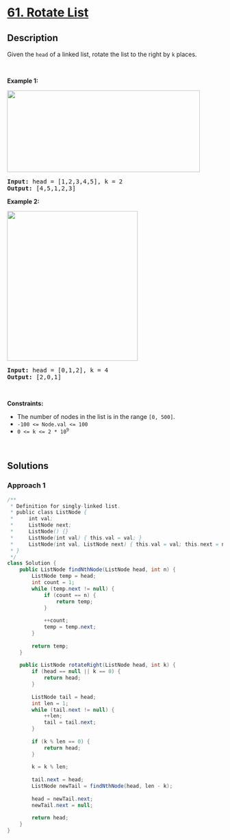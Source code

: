 # [61. Rotate List](https://leetcode.com/problems/rotate-list)

## Description

<p>Given the <code>head</code> of a linked&nbsp;list, rotate the list to the right by <code>k</code> places.</p>
<p>&nbsp;</p>

<p><strong class="example">Example 1:</strong></p>
<img alt="" src="https://fastly.jsdelivr.net/gh/doocs/leetcode@main/solution/0000-0099/0061.Rotate%20List/images/rotate1.jpg" style="width: 450px; height: 191px;" />
<pre>
<strong>Input:</strong> head = [1,2,3,4,5], k = 2
<strong>Output:</strong> [4,5,1,2,3]
</pre>

<p><strong class="example">Example 2:</strong></p>
<img alt="" src="https://fastly.jsdelivr.net/gh/doocs/leetcode@main/solution/0000-0099/0061.Rotate%20List/images/roate2.jpg" style="width: 305px; height: 350px;" />
<pre>
<strong>Input:</strong> head = [0,1,2], k = 4
<strong>Output:</strong> [2,0,1]
</pre>
<p>&nbsp;</p>

<p><strong>Constraints:</strong></p>
<ul>
    <li>The number of nodes in the list is in the range <code>[0, 500]</code>.</li>
    <li><code>-100 &lt;= Node.val &lt;= 100</code></li>
    <li><code>0 &lt;= k &lt;= 2 * 10<sup>9</sup></code></li>
</ul>
<p>&nbsp;</p>

## Solutions

### **Approach 1**

```java
/**
 * Definition for singly-linked list.
 * public class ListNode {
 *     int val;
 *     ListNode next;
 *     ListNode() {}
 *     ListNode(int val) { this.val = val; }
 *     ListNode(int val, ListNode next) { this.val = val; this.next = next; }
 * }
 */
class Solution {
    public ListNode findNthNode(ListNode head, int n) {
        ListNode temp = head;
        int count = 1;
        while (temp.next != null) {
            if (count == n) {
                return temp;
            }
            
            ++count;
            temp = temp.next;
        }
        
        return temp;
    }
    
    public ListNode rotateRight(ListNode head, int k) {
        if (head == null || k == 0) {
            return head;
        }
        
        ListNode tail = head;
        int len = 1;
        while (tail.next != null) {
            ++len;
            tail = tail.next;
        }
        
        if (k % len == 0) {
            return head;
        }
        
        k = k % len;
        
        tail.next = head;
        ListNode newTail = findNthNode(head, len - k);
        
        head = newTail.next;
        newTail.next = null;
        
        return head;
    }
}
```

<!-- tabs:end -->